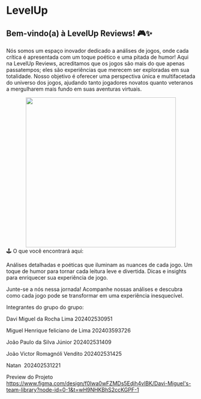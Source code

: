 # LevelUp
## Bem-vindo(a) à LevelUp Reviews! 🎮✨

Nós somos um espaço inovador dedicado a análises de jogos, onde cada crítica é apresentada com um toque poético e uma pitada de humor!
Aqui na LevelUp Reviews, acreditamos que os jogos são mais do que apenas passatempos; eles são experiências que merecem ser exploradas em sua totalidade. Nosso objetivo é oferecer uma perspectiva única e multifacetada do universo dos jogos, ajudando tanto jogadores novatos quanto veteranos a mergulharem mais fundo em suas aventuras virtuais.

<div align="center">
<img src="https://github.com/user-attachments/assets/da068ad3-38d6-48bf-b7b8-fe5776c79be4" width="400px" />
</div>
🕹️ O que você encontrará aqui:

Análises detalhadas e poéticas que iluminam as nuances de cada jogo.
Um toque de humor para tornar cada leitura leve e divertida.
Dicas e insights para enriquecer sua experiência de jogo.

Junte-se a nós nessa jornada! Acompanhe nossas análises e descubra como cada jogo pode se transformar em uma experiência inesquecível.

Integrantes do grupo do grupo:

Davi Miguel da Rocha Lima 
202402530951

Miguel Henrique feliciano de Lima 
202403593726

João Paulo da Silva Júnior
202402531409

João Victor Romagnóli Vendito 
202402531425

Natan 
202402531221

Preview do Projeto
https://www.figma.com/design/f0lwa0wFZMDs5Edjh4vlBK/Davi-Miguel's-team-library?node-id=0-1&t=wH9NHKBhS2ccKGPF-1
